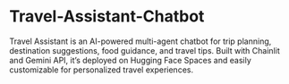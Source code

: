 # Travel-Assistant-Chatbot
Travel Assistant is an AI-powered multi-agent chatbot for trip planning, destination suggestions, food guidance, and travel tips. Built with Chainlit and Gemini API, it’s deployed on Hugging Face Spaces and easily customizable for personalized travel experiences.
